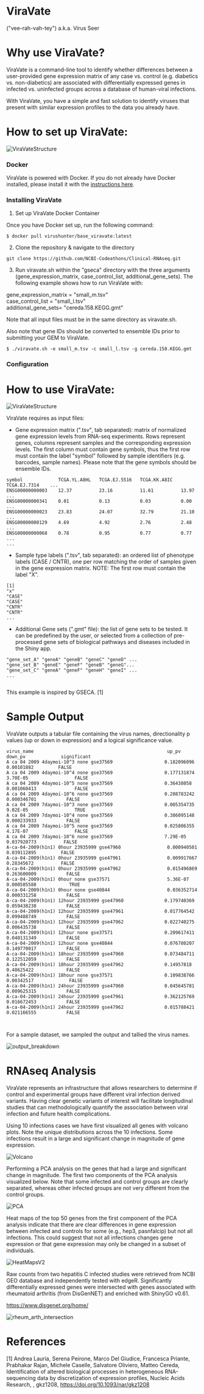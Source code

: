 # ViraVate 
("vee-rah-vah-tey")
a.k.a. Virus Seer
 
# Why use ViraVate?

ViraVate is a command-line tool to identify whether differences between a user-provided gene expression matrix of any case vs. control (e.g. diabetics vs. non-diabetics) are associated with differentially expressed genes in infected vs. uninfected groups across a database of human-viral infections.

With ViraVate, you have a simple and fast solution to identify viruses that present with similar expression profiles to the data you already have. 

# How to set up ViraVate:

![ViraVateStructure](Figures/code_structure_for_readme.png)

### Docker

ViraVate is powered with Docker. If you do not already have Docker installed, please install it with the [instructions here](https://docs.docker.com/install/).

### Installing ViraVate

1. Set up ViraVate Docker Container

Once you have Docker set up, run the following command:

```console
$ docker pull virushunter/base_viravate:latest
```

2. Clone the repository & navigate to the directory
<pre><code>git clone https://github.com/NCBI-Codeathons/Clinical-RNAseq.git
</code></pre>

3. Run viravate.sh within the "gseca" directory with the three arguments (gene_expression_matrix, case_control_list, additional_gene_sets). The following example shows how to run ViraVate with: <br/>

gene_expression_matrix = "small_m.tsv" <br/>
case_control_list = "small_l.tsv" <br/>
additional_gene_sets= "cereda.158.KEGG.gmt" <br/>

Note that all input files must be in the same directory as viravate.sh.

Also note that gene IDs should be converted to ensemble IDs prior to submitting your GEM to ViraVate.

```console
$ ./viravate.sh -e small_m.tsv -c small_l.tsv -g cereda.158.KEGG.gmt
```

### Configuration

# How to use ViraVate:

![ViraVateStructure](Figures/UnserInterfaceFlowChartV2.png)

ViraVate requires as input files:

-  Gene expression matrix (".tsv", tab separated): matrix of normalized gene expression levels from RNA-seq experiments. Rows represent genes, columns represent samples and the corresponding expression levels. The first column must contain gene symbols, thus the first row must contain the label "symbol" followed by sample identifiers (e.g. barcodes, sample names). Please note that the gene symbols should be ensemble IDs. 
```
symbol             TCGA.YL.A8HL   TCGA.EJ.5516   TCGA.KK.A8IC   TCGA.EJ.7314    ...
ENSG00000000003    12.37          23.16          11.61          13.97           ...
ENSG00000000341    0.01           0.13           0.03           0.00            ...
ENSG00000000023    23.83          24.07          32.79          21.10           ...
ENSG00000000129    4.69           4.92           2.76           2.48            ...
ENSG00000000068    0.78           0.95           0.77           0.77            ...
...

```

-  Sample type labels (".tsv", tab separated): an ordered list of phenotype labels (CASE / CNTR), one per row matching the order of samples given in the gene expression matrix. NOTE: The first row must contain the label "X".

```
[1]
"x"
"CASE"
"CASE"
"CNTR"
"CNTR"
...

```

-  Additional Gene sets (".gmt" file): the list of gene sets to be tested. It can be predefined by the user, or selected from a collection of pre-processed gene sets of biological pathways and diseases included in the Shiny app.

```
"gene_set_A" "geneA" "geneB" "geneC" "geneD" ...
"gene_set_B" "geneE" "geneF" "geneB" "geneG"...
"gene_set_C" "geneA" "geneF" "geneH" "geneI" ...
...
 
```

This example is inspired by GSECA. [1]

# Sample Output

ViraVate outputs a tabular file containing the virus names, directionality p values (up or down in expression) and a logical significance value. 

```
virus_name	                                               up_pv	               down_pv	           significant
A ca 04 2009 4daymoi-10^3 none gse37569	                  0.182096096	         0.00101882	        FALSE
A ca 04 2009 4daymoi-10^4 none gse37569	                  0.177131874		        3.70E-05		         FALSE
A ca 04 2009 4daymoi-10^5 none gse37569	                  0.36438058		         0.001060413		      FALSE
A ca 04 2009 4daymoi-10^6 none gse37569	                  0.208783242		        0.000346701		      FALSE
A ca 04 2009 7daymoi-10^3 none gse37569	                  0.005354735		        9.02E-05		         TRUE
A ca 04 2009 7daymoi-10^4 none gse37569	                  0.386095148		        0.000233933		      FALSE
A ca 04 2009 7daymoi-10^5 none gse37569	                  0.025806355		        4.17E-07		         FALSE
A ca 04 2009 7daymoi-10^6 none gse37569	                  7.29E-05		           0.037920773	      	FALSE
A-ca-04-2009(h1n1) 0hour 23935999 gse47960	               0.000940501		        0.039112895	      	FALSE
A-ca-04-2009(h1n1) 0hour 23935999 gse47961	               0.009917667		        0.28345672        	FALSE
A-ca-04-2009(h1n1) 0hour 23935999 gse47962	               0.015496869		        0.263600009		      FALSE
A-ca-04-2009(h1n1) 0hour none gse37571	                   5.36E-07		           0.000585588		      TRUE
A-ca-04-2009(h1n1) 0hour none gse40844	                   0.036352714		        0.000331258		      FALSE
A-ca-04-2009(h1n1) 12hour 23935999 gse47960	              0.179740369		        0.059438238		      FALSE
A-ca-04-2009(h1n1) 12hour 23935999 gse47961	              0.017764542		        0.099488749		      FALSE
A-ca-04-2009(h1n1) 12hour 23935999 gse47962	              0.022740275		        0.006435738		      FALSE
A-ca-04-2009(h1n1) 12hour none gse37571	                  0.209617411		        0.040131349		      FALSE
A-ca-04-2009(h1n1) 12hour none gse40844	                  0.076780207		        0.149770017		      FALSE
A-ca-04-2009(h1n1) 18hour 23935999 gse47960	              0.073484711		        0.122512059		      FALSE
A-ca-04-2009(h1n1) 18hour 23935999 gse47962	              0.14957818		         0.48625422		       FALSE
A-ca-04-2009(h1n1) 18hour none gse37571	                  0.109838766		        0.00342517		       FALSE
A-ca-04-2009(h1n1) 24hour 23935999 gse47960	              0.045645781		        0.009625315		      FALSE
A-ca-04-2009(h1n1) 24hour 23935999 gse47961	              0.362125769		        0.016672453		      FALSE
A-ca-04-2009(h1n1) 24hour 23935999 gse47962	              0.015788421		        0.021166555		      FALSE



```

For a sample dataset, we sampled the output and tallied the virus names.

![output_breakdown](Figures/viravate_out_breakdown.png)

# RNAseq Analysis

ViraVate represents an infrastructure that allows researchers to determine if control and experimental groups have different viral infection derived variants.  Having clear genetic variants of interest will facilitate longitudinal studies that can methodologically quantify the association between viral infection and future health complications.

Using 10 infections cases we have first visualized all genes with volcano plots. Note the unique distributions across the 10 infections. Some infections result in a large and significant change in magnitude of gene expression.

![Volcano](Figures/Volcano.png)

Performing a PCA analysis on the genes that had a large and significant change in magnitude.  The first two components of the PCA analysis visualized below.  Note that some infected and control groups are clearly separated, whereas other infected groups are not very different from the control groups. 

![PCA](Figures/PCA.png)

Heat maps of the top 50 genes from the first component of the  PCA analysis indicate that there are clear differences in gene expression between infected and controls for some (e.g., hep3, pasnfalcip) but not all infections. This could suggest that not all infections changes gene expression or that gene expression may only be changed in a subset of individuals. 

![HeatMapsV2](Figures/HeatMapsV2.png)

Raw counts from two hepatitis C infected studies were retrieved from NCBI GEO database and independently tested with edgeR. Significantly differentially expressed genes were intersected with genes associated with rheumatoid arthritis (from DisGenNET) and enriched with ShinyGO v0.61. 

https://www.disgenet.org/home/



![rheum_arth_intersection](Figures/rheum_athrit_intersection.png)


# References

[1] Andrea Lauria, Serena Peirone, Marco Del Giudice, Francesca Priante, Prabhakar Rajan, Michele Caselle, Salvatore Oliviero, Matteo Cereda, Identification of altered biological processes in heterogeneous RNA-sequencing data by discretization of expression profiles, Nucleic Acids Research, , gkz1208, https://doi.org/10.1093/nar/gkz1208
